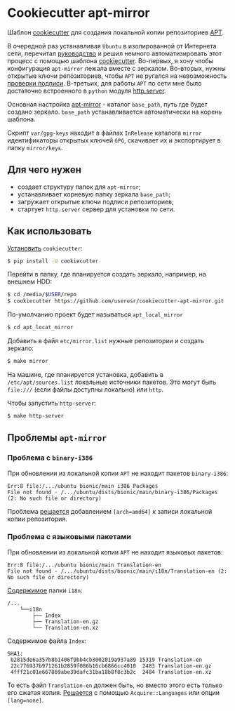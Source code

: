 # Cookiecutter apt-mirror

Шаблон [cookiecutter][audreyr_cookiecutter] для создания локальной копии
репозиториев [APT][wiki_apt].

В очередной раз устанавливая `Ubuntu` в изолированной от Интернета сети,
перечитал [руководство][create_local_repo] и решил немного автоматизировать этот
процесс с помощью шаблона [cookiecutter][audreyr_cookiecutter]. Во-первых, я
хочу чтобы конфигурация `apt-mirror` лежала вместе с зеркалом. Во-вторых, нужны
открытые ключи репозиториев, чтобы `APT` не ругался на невозможность [проверки
подписи][secureapt]. В-третьих, для работы `APT` по сети мне было достаточно
встроенного в `python` модуля [http.server][python_http_server].

Основная настройка [apt-mirror][github_apt_mirror] - каталог `base_path`, путь
где будет создано зеркало. `base_path` устанавливается автоматически на корень
шаблона.

Скрипт `var/gpg-keys` находит в файлах `InRelease` каталога `mirror`
идентификаторы открытых ключей `GPG`, скачивает их и экспортирует в папку
`mirror/keys`.

## Для чего нужен

- создает структуру папок для `apt-mirror`;
- устанавливает корневую папку зеркала `base_path`;
- загружает открытые ключи подписи репозиториев;
- стартует `http.server` сервер для установки по сети.

## Как использовать

[Установить][cookiecutter_install_page] `cookiecutter`:

``` bash
$ pip install -U cookiecutter
```

Перейти в папку, где планируется создать зеркало, например, на внешнем HDD:

``` bash
$ cd /media/$USER/repo
$ cookiecutter https://github.com/userusr/cookiecutter-apt-mirror.git
```

По-умолчанию проект будет называться `apt_local_mirror`

``` bash
$ cd apt_locat_mirror
```

Добавить в файл `etc/mirror.list` нужные репозитории и создать зеркало:

``` bash
$ make mirror
```

На машине, где планируется установка, добавить в `/etc/apt/sources.list`
локальные источники пакетов. Это могут быть `file:///` (если файлы доступны
локально) или `http`.

Чтобы запустить `http-server`:

``` bash
$ make http-server
```

## Проблемы `apt-mirror`

### Проблема с `binary-i386`

При обновлении из локальной копии `APT` не находит пакетов `binary-i386`:

```
Err:8 file:/.../ubuntu bionic/main i386 Packages
File not found - /.../ubuntu/dists/bionic/main/binary-i386/Packages (2: No such file or directory)
```

Проблема [решается][failed_to_fetch_file_binary_i386] добавлением `[arch=amd64]`
к записи локальной копии репозитория.

### Проблема с языковыми пакетами

При обновлении из локальной копии `APT` не находит языковых пакетов:

```
Err:8 file:/.../ubuntu bionic/main Translation-en
File not found - /.../ubuntu/dists/bionic/main/i18n/Translation-en (2: No such file or directory)
```

[Содержимое][remmina_next_ppa_i18n] папки `i18n`:

```
/...
    └──i18n
        ├── Index
        ├── Translation-en.gz
        └── Translation-en.xz
```

Содержимое файла `Index`:

```
SHA1:
 b2815de6a357b8b1406f9bb4cb3002019a937a89 15319 Translation-en
 22c776937b971261b2859f086b16cb6866cc4010  2483 Translation-en.gz
 4fff21c01e667869abe39dafc31ba18b8f8c3b2c  2484 Translation-en.xz
```

То есть файл `Translation-en` должен быть, но вместо этого есть только его
сжатая копия. [Решается][speed_up_apt] с помощью `Acquire::Languages` или опции
`[lang=none]`.


[audreyr_cookiecutter]: https://github.com/audreyr/cookiecutter
[create_local_repo]: https://wiki.debian.org/ru/CreateLocalRepo
[failed_to_fetch_file_binary_i386]: https://askubuntu.com/questions/394653/ubuntu_64_bit_failed_to_fetch_file_binary_i386_packages_error_while_updat 
[speed_up_apt]: https://askubuntu.com/questions/217502/speed_up_apt_get_update_by_removing_known_ignored_translation_en
[remmina_next_ppa_i18n]: http://ppa.launchpad.net/remmina-ppa-team/remmina-next/ubuntu/dists/bionic/main/i18n/
[github_apt_mirror]: https://github.com/apt-mirror/apt-mirror
[wiki_apt]: https://en.wikipedia.org/wiki/APT_(Package_Manager)
[cookiecutter_install_page]: http://cookiecutter.readthedocs.org/en/latest/installation.html
[python_http_server]: https://docs.python.org/3.6/library/http.server.html
[secureapt]: https://wiki.debian.org/SecureApt
